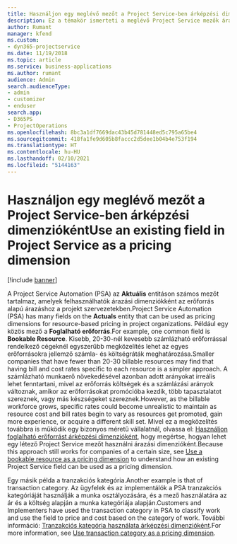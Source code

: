 ```yaml
---
title: Használjon egy meglévő mezőt a Project Service-ben árképzési dimenzióként
description: Ez a témakör ismerteti a meglévő Project Service mezők árazási dimenzióként történő használatát.
author: Rumant
manager: kfend
ms.custom:
- dyn365-projectservice
ms.date: 11/19/2018
ms.topic: article
ms.service: business-applications
ms.author: rumant
audience: Admin
search.audienceType:
- admin
- customizer
- enduser
search.app:
- D365PS
- ProjectOperations
ms.openlocfilehash: 8bc3a1df7669dac43b45d781448ed5c795a65be4
ms.sourcegitcommit: 418fa1fe9d605b8faccc2d5dee1b04b4e753f194
ms.translationtype: HT
ms.contentlocale: hu-HU
ms.lasthandoff: 02/10/2021
ms.locfileid: "5144163"
---
```

# <a name="use-an-existing-field-in-project-service-as-a-pricing-dimension"></a><span data-ttu-id="a46a9-103">Használjon egy meglévő mezőt a Project Service-ben árképzési dimenzióként</span><span class="sxs-lookup"><span data-stu-id="a46a9-103">Use an existing field in Project Service as a pricing dimension</span></span>

[!include [banner](../includes/psa-now-project-operations.md)]

<span data-ttu-id="a46a9-104">A Project Service Automation (PSA) az **Aktuális** entitáson számos mezőt tartalmaz, amelyek felhasználhatók árazási dimenziókként az erőforrás alapú árazáshoz a projekt szervezetekben.</span><span class="sxs-lookup"><span data-stu-id="a46a9-104">Project Service Automation (PSA) has many fields on the **Actuals** entity that can be used as pricing dimensions for resource-based pricing in project organizations.</span></span> <span data-ttu-id="a46a9-105">Például egy közös mező a **Foglalható erőforrás**.</span><span class="sxs-lookup"><span data-stu-id="a46a9-105">For example, one common field is **Bookable Resource**.</span></span> <span data-ttu-id="a46a9-106">Kisebb, 20-30-nél kevesebb számlázható erőforrással rendelkező cégeknél egyszerűbb megközelítés lehet az egyes erőforrásokra jellemző számla- és költségráták meghatározása.</span><span class="sxs-lookup"><span data-stu-id="a46a9-106">Smaller companies that have fewer than 20-30 billable resources may find that having bill and cost rates specific to each resource is a simpler approach.</span></span> <span data-ttu-id="a46a9-107">A számlázható munkaerő növekedésével azonban adott arányokat irreális lehet fenntartani, mivel az erőforrás költségek és a számlázási arányok változnak, amikor az erőforrásokat promócióba kezdik, több tapasztalatot szereznek, vagy más készségeket szereznek.</span><span class="sxs-lookup"><span data-stu-id="a46a9-107">However, as the billable workforce grows, specific rates could become unrealistic to maintain as resource cost and bill rates begin to vary as resources get promoted, gain more experience, or acquire a different skill set.</span></span> <span data-ttu-id="a46a9-108">Mivel ez a megközelítés továbbra is működik egy bizonyos méretű vállalatnál, olvassa el: [Használjon foglalható erőforrást árképzési dimenzióként](bookable-resource-pricing-dimension.md), hogy megértse, hogyan lehet egy létező Project Service mezőt használni árazási dimenzióként.</span><span class="sxs-lookup"><span data-stu-id="a46a9-108">Because this approach still works for companies of a certain size, see [Use a bookable resource as a pricing dimension](bookable-resource-pricing-dimension.md) to understand how an existing Project Service field can be used as a pricing dimension.</span></span>

<span data-ttu-id="a46a9-109">Egy másik példa a tranzakciós kategória.</span><span class="sxs-lookup"><span data-stu-id="a46a9-109">Another example is that of transaction category.</span></span> <span data-ttu-id="a46a9-110">Az ügyfelek és az implementálók a PSA tranzakciós kategóriáját használják a munka osztályozására, és a mező használatára az ár és a költség alapján a munka kategóriája alapján.</span><span class="sxs-lookup"><span data-stu-id="a46a9-110">Customers and Implementers have used the transaction category in PSA to classify work and use the field to price and cost based on the category of work.</span></span> <span data-ttu-id="a46a9-111">További információ: [Tranzakciós kategória használata árképzési dimenzióként](transaction-category-pricing-dimension.md).</span><span class="sxs-lookup"><span data-stu-id="a46a9-111">For more information, see [Use transaction category as a pricing dimension](transaction-category-pricing-dimension.md).</span></span>
